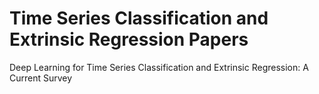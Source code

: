 # Time Series Classification and Extrinsic Regression Papers
Deep Learning for Time Series Classification and Extrinsic Regression: A Current Survey
